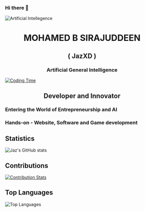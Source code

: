 ### Hi there 👋
![Artificial Intellegence](https://wallpapers.com/images/featured/ai-vpzcidps6aw64inn.jpg)

<h1 align="center">MOHAMED B SIRAJUDDEEN</h1>
<h2 align="center">( JazXD )</h2>
<h3 align="center">Artificial General Intelligence</h3>

[![Coding Time](https://wakatime.com/badge/user/0e30fc82-fae6-4af4-865a-dbc0052c077a.svg)](https://wakatime.com/@0e30fc82-fae6-4af4-865a-dbc0052c077a)
<!--![Profile views](https://komarev.com/ghpvc/?username=jaz0xd)-->

<h2 align='center'>Developer and Innovator</h2>

### Entering the World of Entrepreneurship and AI

### Hands-on - Website, Software and Game development

## Statistics
![Jaz's GitHub stats](https://github-readme-stats.vercel.app/api?username=jaz0xd&theme=dark&show_icons=true)

## Contributions
[![Contribution Stats](https://github-contribution-stats.vercel.app/api/?username=jaz0xd)](https://github.com/jaz0xd/github-contribution-stats/)

## Top Languages
![Top Languages](https://github-readme-stats.vercel.app/api/top-langs/?username=jaz0xd&layout=compact&theme=default)
